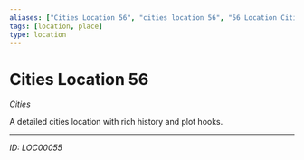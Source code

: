```yaml
---
aliases: ["Cities Location 56", "cities location 56", "56 Location Cities"]
tags: [location, place]
type: location
---
```


# Cities Location 56

*Cities*

A detailed cities location with rich history and plot hooks.

---
*ID: LOC00055*